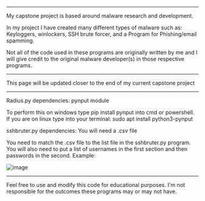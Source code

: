 ---------------------------------------------------------------------------------------------------------------------------------------------------------------------
My capstone project is based around malware research and development.

In my project I have created many different types of malware such as: Keyloggers, winlockers, SSH brute forcer, and a Program for Phishing/email spamming.

Not all of the code used in these programs are originally written by me and I will give credit to the original malware developer(s) in those respective programs.

---------------------------------------------------------------------------------------------------------------------------------------------------------------------
This page will be updated closer to the end of my current capstone project

---------------------------------------------------------------------------------------------------------------------------------------------------------------------
Radius.py dependencies: pynput module

To perform this on windows type pip install pynput into cmd or powershell. If you are on linux type into your terminal: sudo apt install python3-pynput

sshbruter.py dependencies: You will need a .csv file 

You need to match the .csv file to the list file in the sshbruter.py program. You will also need to put a list of usernames in the first section and then passwords 
in the second. Example:

![image](https://github.com/PatMitchell-Tech/Capstone/assets/120431122/bc63f4fc-4966-4b02-9cf9-040e242b4422)



---------------------------------------------------------------------------------------------------------------------------------------------------------------------
Feel free to use and modify this code for educational purposes. I'm not responsible for the outcomes these programs may or may not have.
